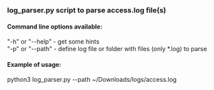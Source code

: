 ### log_parser.py script to parse access.log file(s)
#### Command line options available:
"-h" or "--help" - get some hints\
"-p" or "--path" - define log file or folder with files (only *.log) to parse
#### Example of usage:
python3 log_parser.py --path ~/Downloads/logs/access.log

